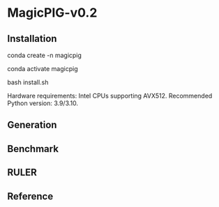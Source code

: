 # MagicPIG-v0.2

## Installation

   conda create -n magicpig
  
   conda activate magicpig
  
   bash install.sh

Hardware requirements: Intel CPUs supporting AVX512. Recommended Python version: 3.9/3.10.

## Generation


## Benchmark


## RULER


## Reference




